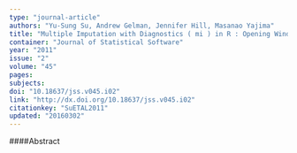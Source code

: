 ```yaml
---
type: "journal-article"
authors: "Yu-Sung Su, Andrew Gelman, Jennifer Hill, Masanao Yajima"
title: "Multiple Imputation with Diagnostics ( mi ) in R : Opening Windows into the Black Box"
container: "Journal of Statistical Software"
year: "2011"
issue: "2"
volume: "45"
pages: 
subjects: 
doi: "10.18637/jss.v045.i02"
link: "http://dx.doi.org/10.18637/jss.v045.i02"
citationkey: "SuETAL2011"
updated: "20160302"
---
```


####Abstract
